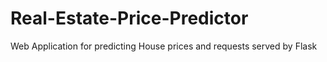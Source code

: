# Real-Estate-Price-Predictor
Web Application for predicting House prices and requests served by Flask

